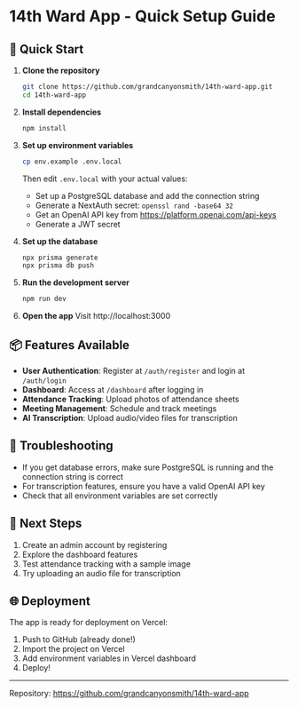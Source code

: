 # 14th Ward App - Quick Setup Guide

## 🚀 Quick Start

1. **Clone the repository**
   ```bash
   git clone https://github.com/grandcanyonsmith/14th-ward-app.git
   cd 14th-ward-app
   ```

2. **Install dependencies**
   ```bash
   npm install
   ```

3. **Set up environment variables**
   ```bash
   cp env.example .env.local
   ```
   Then edit `.env.local` with your actual values:
   - Set up a PostgreSQL database and add the connection string
   - Generate a NextAuth secret: `openssl rand -base64 32`
   - Get an OpenAI API key from https://platform.openai.com/api-keys
   - Generate a JWT secret

4. **Set up the database**
   ```bash
   npx prisma generate
   npx prisma db push
   ```

5. **Run the development server**
   ```bash
   npm run dev
   ```

6. **Open the app**
   Visit http://localhost:3000

## 📦 Features Available

- **User Authentication**: Register at `/auth/register` and login at `/auth/login`
- **Dashboard**: Access at `/dashboard` after logging in
- **Attendance Tracking**: Upload photos of attendance sheets
- **Meeting Management**: Schedule and track meetings
- **AI Transcription**: Upload audio/video files for transcription

## 🔧 Troubleshooting

- If you get database errors, make sure PostgreSQL is running and the connection string is correct
- For transcription features, ensure you have a valid OpenAI API key
- Check that all environment variables are set correctly

## 📝 Next Steps

1. Create an admin account by registering
2. Explore the dashboard features
3. Test attendance tracking with a sample image
4. Try uploading an audio file for transcription

## 🌐 Deployment

The app is ready for deployment on Vercel:
1. Push to GitHub (already done!)
2. Import the project on Vercel
3. Add environment variables in Vercel dashboard
4. Deploy!

---

Repository: https://github.com/grandcanyonsmith/14th-ward-app 